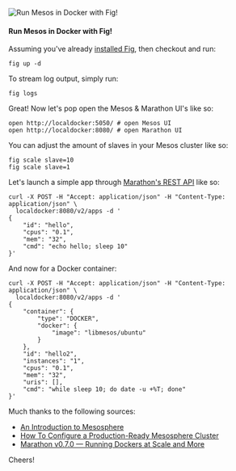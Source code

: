 ![Run Mesos in Docker with Fig!](http://i.imgur.com/kQt3XuJ.jpg "Fig Mesos")

#### Run Mesos in Docker with Fig!

Assuming you've already [installed Fig](http://www.fig.sh/install.html), then checkout and run:

```
fig up -d
```

To stream log output, simply run:

```
fig logs
```

Great! Now let's pop open the Mesos & Marathon UI's like so:

```
open http://localdocker:5050/ # open Mesos UI
open http://localdocker:8080/ # open Marathon UI
```

You can adjust the amount of slaves in your Mesos cluster like so:

```
fig scale slave=10
fig scale slave=1
```

Let's launch a simple app through [Marathon's REST API](https://mesosphere.github.io/marathon/docs/rest-api.html) like so:

```
curl -X POST -H "Accept: application/json" -H "Content-Type: application/json" \
  localdocker:8080/v2/apps -d '
{
    "id": "hello",
    "cpus": "0.1",
    "mem": "32",
    "cmd": "echo hello; sleep 10"
}'
```

And now for a Docker container:

```
curl -X POST -H "Accept: application/json" -H "Content-Type: application/json" \
  localdocker:8080/v2/apps -d '
{
    "container": {
        "type": "DOCKER",
        "docker": {
            "image": "libmesos/ubuntu"
        }
    },
    "id": "hello2",
    "instances": "1",
    "cpus": "0.1",
    "mem": "32",
    "uris": [],
    "cmd": "while sleep 10; do date -u +%T; done"
}'
```

Much thanks to the following sources:

* [An Introduction to Mesosphere](https://www.digitalocean.com/community/tutorials/an-introduction-to-mesosphere)
* [How To Configure a Production-Ready Mesosphere Cluster](https://www.digitalocean.com/community/tutorials/how-to-configure-a-production-ready-mesosphere-cluster-on-ubuntu-14-04)
* [Marathon v0.7.0 — Running Dockers at Scale and More](https://mesosphere.com/2014/09/25/marathon-0.7.0-released/)

Cheers!
